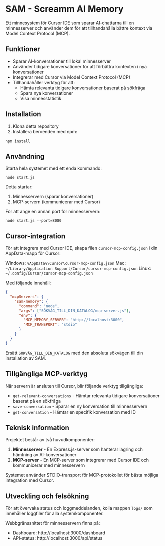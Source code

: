 # SAM - Screamm AI Memory

Ett minnesystem för Cursor IDE som sparar AI-chattarna till en minnesserver och använder dem för att tillhandahålla bättre kontext via Model Context Protocol (MCP).

## Funktioner

- Sparar AI-konversationer till lokal minnesserver
- Använder tidigare konversationer för att förbättra kontexten i nya konversationer
- Integrerar med Cursor via Model Context Protocol (MCP)
- Tillhandahåller verktyg för att:
  - Hämta relevanta tidigare konversationer baserat på sökfråga
  - Spara nya konversationer
  - Visa minnesstatistik

## Installation

1. Klona detta repository
2. Installera beroenden med npm:

```
npm install
```

## Användning

Starta hela systemet med ett enda kommando:

```
node start.js
```

Detta startar:
1. Minnesservern (sparar konversationer)
2. MCP-servern (kommunicerar med Cursor)

För att ange en annan port för minnesservern:

```
node start.js --port=8080
```

## Cursor-integration

För att integrera med Cursor IDE, skapa filen `cursor-mcp-config.json` i din AppData-mapp för Cursor:

Windows: `%AppData%\Cursor\cursor-mcp-config.json`
Mac: `~/Library/Application Support/Cursor/cursor-mcp-config.json`
Linux: `~/.config/Cursor/cursor-mcp-config.json`

Med följande innehåll:

```json
{
  "mcpServers": {
    "sam-memory": {
      "command": "node",
      "args": ["SÖKVÄG_TILL_DIN_KATALOG/mcp-server.js"],
      "env": {
        "MCP_MEMORY_SERVER": "http://localhost:3000",
        "MCP_TRANSPORT": "stdio"
      }
    }
  }
}
```

Ersätt `SÖKVÄG_TILL_DIN_KATALOG` med den absoluta sökvägen till din installation av SAM.

## Tillgängliga MCP-verktyg

När servern är ansluten till Cursor, blir följande verktyg tillgängliga:

- `get-relevant-conversations` - Hämtar relevanta tidigare konversationer baserat på en sökfråga
- `save-conversation` - Sparar en ny konversation till minnesservern
- `get-conversation` - Hämtar en specifik konversation med ID

## Teknisk information

Projektet består av två huvudkomponenter:

1. **Minnesserver** - En Express.js-server som hanterar lagring och hämtning av AI-konversationer
2. **MCP-server** - En MCP-server som integrerar med Cursor IDE och kommunicerar med minnesservern

Systemet använder STDIO-transport för MCP-protokollet för bästa möjliga integration med Cursor.

## Utveckling och felsökning

För att övervaka status och loggmeddelanden, kolla mappen `logs/` som innehåller loggfiler för alla systemkomponenter.

Webbgränssnittet för minnesservern finns på:
- Dashboard: http://localhost:3000/dashboard
- API-status: http://localhost:3000/api/status 